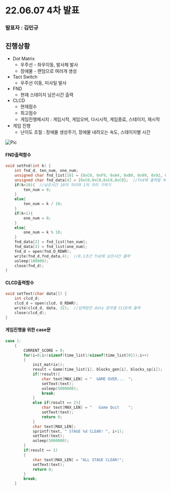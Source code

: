 # 22.06.07 4차 발표
### 발표자 : 김민규
## 진행상황
* Dot Matrix
  - 우주선 - 좌우이동, 발사체 발사
  - 장애물 - 랜덤으로 여러개 생성
* Tact Switch
  - 우주선 이동, 미사일 발사
* FND
  - 현재 스테이지 남은시간 출력
* CLCD
  - 현재점수
  - 최고점수
  - 게임진행메시지 : 게임시작, 게임오버, 다시시작, 게임종료, 스테이지, 재시작
* 게임 진행
  - 난이도 조절 : 장애물 생성주기, 장애물 내려오는 속도, 스테이지별 시간

![Pic](./pic/message.png)

#### FND출력함수
``` C
void setFnd(int k) {
    int fnd_d, ten_num, one_num;
    unsigned char fnd_list[10] = {0xC0, 0xF9, 0xA4, 0xB0, 0x99, 0x92, 0x82, 0xF8, 0x80, 0x90};  //0~9표현 16진수
    unsigned char fnd_data[4] = {0xC0,0xC0,0xC0,0xC0};  //fnd에 출력할 배열
    if(k<10){  //남은시간 10의 자리와 1의 자리 구하기
        ten_num = 0;
    }
    else{
        ten_num = k / 10;
    }
    if(k<1){
        one_num = 0;
    }
    else{
        one_num = k % 10;
    }
    fnd_data[2] = fnd_list[ten_num];
    fnd_data[3] = fnd_list[one_num];
    fnd_d = open(fnd,O_RDWR);
    write(fnd_d,fnd_data,4);  //0.1초간 fnd에 남은시간 출력
    usleep(100000);
    close(fnd_d);
}
```

#### CLCD출력함수
``` C
void setText(char data[]) {
    int clcd_d;
    clcd_d = open(clcd, O_RDWR);
    write(clcd_d, data, 32);  //입력받은 data 문자열 CLCD에 출력
    close(clcd_d);
}
```

#### 게임진행을 위한 case문
``` C
case 1:
    {
        CURRENT_SCORE = 0;
        for(i=0;i<(sizeof(time_list)/sizeof(time_list[0]));i++)
        {
            init_matrix();
            result = Game(time_list[i], blocks_gen[i], blocks_sp[i]);
            if(!result){
                char text[MAX_LEN] = "  GAME OVER...  ";
                setText(text);
                usleep(5000000);
                break;
            }
            else if(result == 2){
                char text[MAX_LEN] = "   Game Quit    ";
                setText(text);
                return 0;
            }
            char text[MAX_LEN];
            sprintf(text, " STAGE %d CLEAR! ", i+1);
            setText(text);
            usleep(5000000);
        }
        if(result == 1)
        {
            char text[MAX_LEN] = "ALL STAGE CLEAR!";
            setText(text);
            return 0;
        }
        break;
    }
```

